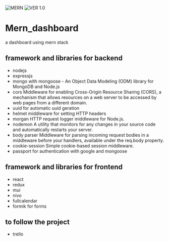 ![MERN](https://img.shields.io/badge/MERN-blue)
![VER 1.0](https://img.shields.io/badge/VER-1.0-green)
# Mern_dashboard
a dashboard using mern stack

## framework and libraries for backend
- nodejs
- expressjs
- mongo with mongoose - An Object Data Modeling (ODM) library for MongoDB and Node.js
- cors Middleware for enabling Cross-Origin Resource Sharing (CORS), a mechanism that allows resources on a web server to be accessed by web pages from a different domain.
- uuid for automatic uuid geration
- helmet middleware for setting HTTP headers
- morgan HTTP request logger middleware for Node.js.
- nodemon A utility that monitors for any changes in your source code and automatically restarts your server.
- body parser Middleware for parsing incoming request bodies in a middleware before your handlers, available under the req.body property.
- cookie-session Simple cookie-based session middleware. 
- passport for authentication with google and mongoose

## framework and libraries for frontend
- react
- redux 
- mui
- nivo
- fullcalendar
- formik for forms


## to follow the project 
- trello


